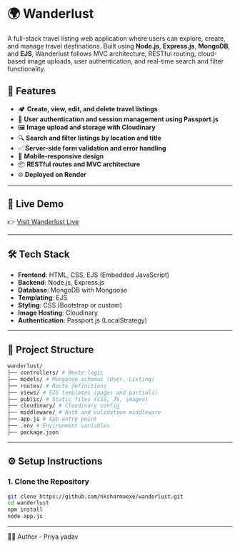 # 🌍 Wanderlust

A full-stack travel listing web application where users can explore, create, and manage travel destinations. Built using **Node.js**, **Express.js**, **MongoDB**, and **EJS**, Wanderlust follows MVC architecture, RESTful routing, cloud-based image uploads, user authentication, and real-time search and filter functionality.

## 🚀 Features

- 🏕️ **Create, view, edit, and delete travel listings**
- 🔐 **User authentication and session management using Passport.js**
- 🖼️ **Image upload and storage with Cloudinary**
- 🔍 **Search and filter listings by location and title**
- ✅ **Server-side form validation and error handling**
- 📱 **Mobile-responsive design**
- 📦 **RESTful routes and MVC architecture**
- 🌐 **Deployed on Render**

---

## 🔗 Live Demo

👉 [Visit Wanderlust Live](https://wanderlust-main-2tb8.onrender.com)

---

## 🛠️ Tech Stack

- **Frontend**: HTML, CSS, EJS (Embedded JavaScript)
- **Backend**: Node.js, Express.js
- **Database**: MongoDB with Mongoose
- **Templating**: EJS
- **Styling**: CSS (Bootstrap or custom)
- **Image Hosting**: Cloudinary
- **Authentication**: Passport.js (LocalStrategy)

---

## 🧱 Project Structure
```bash
wanderlust/
├── controllers/ # Route logic
├── models/ # Mongoose schemas (User, Listing)
├── routes/ # Route definitions
├── views/ # EJS templates (pages and partials)
├── public/ # Static files (CSS, JS, images)
├── cloudinary/ # Cloudinary config
├── middleware/ # Auth and validation middleware
├── app.js # App entry point
├── .env # Environment variables
├── package.json
```
---

## ⚙️ Setup Instructions

### 1. Clone the Repository

```bash
git clone https://github.com/nksharmaexe/wanderlust.git
cd wanderlust
npm install
node app.js
```
---
👨‍💻 Author - Priya yadav
